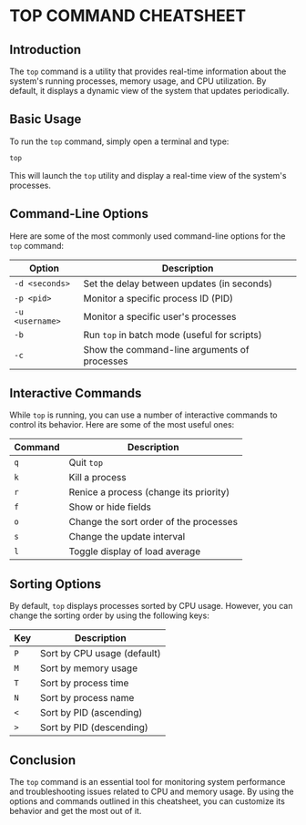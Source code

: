# TOP COMMAND CHEATSHEET

## Introduction

The `top` command is a utility that provides real-time information about the system's running processes, memory usage, and CPU utilization. By default, it displays a dynamic view of the system that updates periodically.

## Basic Usage

To run the `top` command, simply open a terminal and type:

```bash
top
```

This will launch the `top` utility and display a real-time view of the system's processes.

## Command-Line Options

Here are some of the most commonly used command-line options for the `top` command:

| Option          | Description                                  |
| --------------- | -------------------------------------------- |
| `-d <seconds>`  | Set the delay between updates (in seconds)   |
| `-p <pid>`      | Monitor a specific process ID (PID)          |
| `-u <username>` | Monitor a specific user's processes          |
| `-b`            | Run `top` in batch mode (useful for scripts) |
| `-c`            | Show the command-line arguments of processes |

## Interactive Commands

While `top` is running, you can use a number of interactive commands to control its behavior. Here are some of the most useful ones:

| Command | Description                            |
| ------- | -------------------------------------- |
| `q`     | Quit `top`                             |
| `k`     | Kill a process                         |
| `r`     | Renice a process (change its priority) |
| `f`     | Show or hide fields                    |
| `o`     | Change the sort order of the processes |
| `s`     | Change the update interval             |
| `l`     | Toggle display of load average         |

## Sorting Options

By default, `top` displays processes sorted by CPU usage. However, you can change the sorting order by using the following keys:

| Key | Description                 |
| --- | --------------------------- |
| `P` | Sort by CPU usage (default) |
| `M` | Sort by memory usage        |
| `T` | Sort by process time        |
| `N` | Sort by process name        |
| `<` | Sort by PID (ascending)     |
| `>` | Sort by PID (descending)    |

## Conclusion

The `top` command is an essential tool for monitoring system performance and troubleshooting issues related to CPU and memory usage. By using the options and commands outlined in this cheatsheet, you can customize its behavior and get the most out of it.
